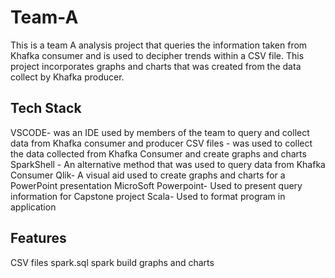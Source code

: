 # Team-A

This is a team A analysis project that queries the information taken from Khafka consumer and is used to decipher trends within a CSV file. This project incorporates graphs and charts that was created from the data collect by Khafka producer.

## Tech Stack

VSCODE- was an IDE used by members of the team to query and collect data from Khafka consumer and producer
CSV files - was used to collect the data collected from Khafka Consumer and create graphs and charts
SparkShell - An alternative method that was used to query data from Khafka Consumer
Qlik- A visual aid used to create graphs and charts for a PowerPoint presentation
MicroSoft Powerpoint- Used to present query information for Capstone project
Scala- Used to format program in application

## Features

CSV files
spark.sql
spark build
graphs and charts
